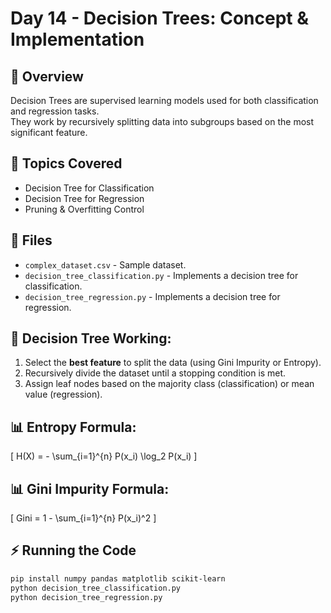 # Day 14 - Decision Trees: Concept & Implementation

## 📝 Overview
Decision Trees are supervised learning models used for both classification and regression tasks.  
They work by recursively splitting data into subgroups based on the most significant feature.

## 📌 Topics Covered
- Decision Tree for Classification
- Decision Tree for Regression
- Pruning & Overfitting Control

## 📂 Files
- `complex_dataset.csv` - Sample dataset.
- `decision_tree_classification.py` - Implements a decision tree for classification.
- `decision_tree_regression.py` - Implements a decision tree for regression.

## 🌳 Decision Tree Working:
1. Select the **best feature** to split the data (using Gini Impurity or Entropy).
2. Recursively divide the dataset until a stopping condition is met.
3. Assign leaf nodes based on the majority class (classification) or mean value (regression).

## 📊 Entropy Formula:
\[
H(X) = - \sum_{i=1}^{n} P(x_i) \log_2 P(x_i)
\]

## 📊 Gini Impurity Formula:
\[
Gini = 1 - \sum_{i=1}^{n} P(x_i)^2
\]

## ⚡ Running the Code
```bash
pip install numpy pandas matplotlib scikit-learn
python decision_tree_classification.py
python decision_tree_regression.py
